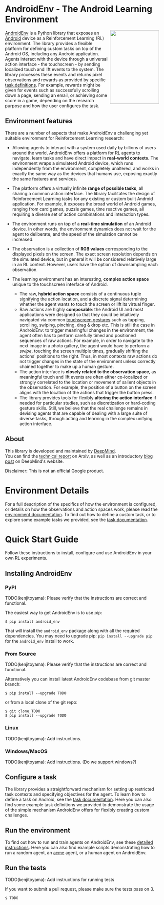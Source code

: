 <!-- copybara:strip_begin -->
<!--*
# Document freshness: For more information, see go/fresh-source.
freshness: { owner: 'agergely' reviewed: '2021-04-06' }
*-->
<!-- copybara:strip_end -->

# AndroidEnv - The Android Learning Environment

<img align="right" src="images/device_control.gif" width="160" height="240">

[AndroidEnv](https://github.com/deepmind/android_env) is a Python library that
exposes an [Android](https://www.android.com/) device as a Reinforcement
Learning (RL) environment. The library provides a flexible platform for defining
custom tasks on top of the Android OS, including any Android application. Agents
interact with the device through a universal action interface - the
touchscreen - by sending localized touch and lift events to the system. The
library processes these events and returns pixel observations and rewards as
provided by specific [task definitions](tasks.md). For example, rewards might be
given for events such as successfully scrolling down a page, sending an email,
or achieving some score in a game, depending on the research purpose and how the
user configures the task.

## Environment features

There are a number of aspects that make AndroidEnv a challenging yet suitable
environment for Reinforcement Learning research:

*  Allowing agents to interact with a system used daily by billions of
    users around the world, AndroidEnv offers a platform for RL agents to navigate,
    learn tasks and have direct impact in **real-world contexts**. The environment wraps
    a simulaterd Android device, which runs independently from the environment,
    completely unaltered, and works in exactly the same way as the devices that
    humans use, exposing exactly the same features and services.

*  The platform offers a virtually infinite **range of possible tasks**,
    all sharing a common action interface. The library facilitates
    the design of Reinforcement Learning tasks for any existing or custom built
    Android application. For example, it exposes the broad world of Android
    games, ranging from card games, puzzle games, time reactive games,
    all requiring a diverse set of action combinations and interaction types.

*  The environment runs on top of a **real-time simulation** of an Android
    device. In other words, the environment dynamics does not wait for the agent
    to deliberate, and the speed of the simulation cannot be increased.

*  The observation is a collection of **RGB values** corresponding to the displayed
    pixels on the screen. The exact screen resolution depends on the
    simulated device, but in general it will be considered relatively large in
    an RL context. However, users have the option of downsampling each
    observation.

*  The learning environment has an interesting, **complex action space** unique
    to the touchscreen interface of Android.

    *   The raw, **hybrid action space** consists of a continuous tuple signifying the
        action location, and a discrete signal determining whether the agent
        wants to touch the screen or lift its virtual finger.
    *   Raw actions are highly **composable**: the Android UI and most
        applications were designed so that they could be intuitively navigated
        via common [touchscreen gestures](https://developer.android.com/training/gestures/detector) 
        such as tapping, scrolling, swiping,
        pinching, drag & drop etc. This is still the case in AndroidEnv: to
        trigger meaningful changes in the environment, the agent often has to
        perform carefully timed and positioned sequences of raw actions. For
        example, in order to navigate to the next image in a photo gallery, the
        agent would have to perform a *swipe*, touching the screen multiple times,
        gradually shifting the actions' positions to the right. Thus, in most
        contexts raw actions do not trigger changes in the state of the environment
        unless correctly chained together to make up a human gesture.
    *   The action interface is **closely related to the observation space**, as
        meaningful touch and lift events are often either co-localized or
        strongly correlated to the location or movement of salient objects in
        the observation. For example, the position of a button on the screen
        aligns with the location of the actions that trigger the button press.
    *   The library provides tools for flexibly **altering the action interface**
        if needed for particular studies, such as discretization or hard-coding
        gesture skills. Still, we believe that the real challenge remains in
        devising agents that are capable of dealing with a large suite of
        diverse tasks, through acting and learning in the complex unifying
        action interface.

## About

This library is developed and maintained by [DeepMind](http://deepmind.com). \
You can find the [technical report](https://arxiv.org/) on Arxiv, as well as an
introductory [blog post](https://deepmind.com/) on DeepMind's website.

Disclaimer: This is not an official Google product.

# Environment Details

For a full description of the specifics of how the environment is configured, or
details on how the observations and action spaces work, please read the
[environment documentation](environment.md). To find out how to define a custom
task, or to explore some example tasks we provided, see the
[task documentation](tasks.md).

# Quick Start Guide

Follow these instructions to install, configure and use AndroidEnv in your own
RL experiments.

## Installing AndroidEnv

### PyPI

TODO(kenjitoyama): Please verify that the instructions are correct and
functional.

The easiest way to get AndroidEnv is to use pip:

```shell
$ pip install android_env
```

That will install the `android_env` package along with all the required
dependencies. You may need to upgrade pip: `pip install --upgrade pip` for the
`android_env` install to work.

### From Source

TODO(kenjitoyama): Please verify that the instructions are correct and
functional.

Alternatively you can install latest AndroidEnv codebase from git master branch:

```shell
$ pip install --upgrade TODO
```

or from a local clone of the git repo:

```shell
$ git clone TODO
$ pip install --upgrade TODO
```

### Linux

TODO(kenjitoyama): Add instructions.

### Windows/MacOS

TODO(kenjitoyama): Add instructions. (Do we support windows?)

## Configure a task

The library provides a straightforward mechanism for setting up restricted task
contexts and specifying objectives for the agent. To learn how to define a task
on Android, see the [task documentation](tasks.md). Here you can also find some
example task definitions we provided to demonstrate the usage of the simple
mechanism AndroidEnv offers for flexibly creating custom challenges.

## Run the environment

To find out how to run and train agents on AndroidEnv, see these
[detailed instructions](instructions.md). Here you can also find example scripts
demonstrating how to run a random agent, an
[acme](https://github.com/deepmind/acme) agent, or a human agent on AndroidEnv.

## Run the tests

TODO(kenjitoyama): Add instructions for running tests

If you want to submit a pull request, please make sure the tests pass on 3.

```shell
$ TODO
```
